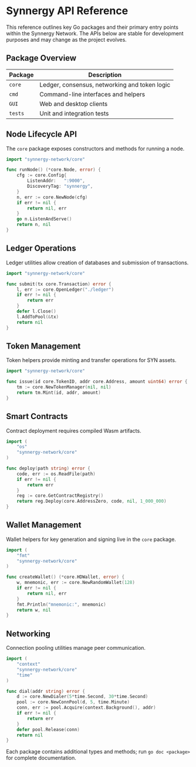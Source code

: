 # Synnergy API Reference

This reference outlines key Go packages and their primary entry points
within the Synnergy Network. The APIs below are stable for development
purposes and may change as the project evolves.

## Package Overview

| Package | Description |
|---------|-------------|
| `core` | Ledger, consensus, networking and token logic |
| `cmd` | Command-line interfaces and helpers |
| `GUI` | Web and desktop clients |
| `tests` | Unit and integration tests |

## Node Lifecycle API

The `core` package exposes constructors and methods for running a node.

```go
import "synnergy-network/core"

func runNode() (*core.Node, error) {
    cfg := core.Config{
        ListenAddr:   ":9000",
        DiscoveryTag: "synnergy",
    }
    n, err := core.NewNode(cfg)
    if err != nil {
        return nil, err
    }
    go n.ListenAndServe()
    return n, nil
}
```

## Ledger Operations

Ledger utilities allow creation of databases and submission of transactions.

```go
import "synnergy-network/core"

func submit(tx core.Transaction) error {
    l, err := core.OpenLedger("./ledger")
    if err != nil {
        return err
    }
    defer l.Close()
    l.AddToPool(&tx)
    return nil
}
```

## Token Management

Token helpers provide minting and transfer operations for SYN assets.

```go
import "synnergy-network/core"

func issue(id core.TokenID, addr core.Address, amount uint64) error {
    tm := core.NewTokenManager(nil, nil)
    return tm.Mint(id, addr, amount)
}
```

## Smart Contracts

Contract deployment requires compiled Wasm artifacts.

```go
import (
    "os"
    "synnergy-network/core"
)

func deploy(path string) error {
    code, err := os.ReadFile(path)
    if err != nil {
        return err
    }
    reg := core.GetContractRegistry()
    return reg.Deploy(core.AddressZero, code, nil, 1_000_000)
}
```

## Wallet Management

Wallet helpers for key generation and signing live in the `core` package.

```go
import (
    "fmt"
    "synnergy-network/core"
)

func createWallet() (*core.HDWallet, error) {
    w, mnemonic, err := core.NewRandomWallet(128)
    if err != nil {
        return nil, err
    }
    fmt.Println("mnemonic:", mnemonic)
    return w, nil
}
```

## Networking

Connection pooling utilities manage peer communication.

```go
import (
    "context"
    "synnergy-network/core"
    "time"
)

func dial(addr string) error {
    d := core.NewDialer(5*time.Second, 30*time.Second)
    pool := core.NewConnPool(d, 5, time.Minute)
    conn, err := pool.Acquire(context.Background(), addr)
    if err != nil {
        return err
    }
    defer pool.Release(conn)
    return nil
}
```

Each package contains additional types and methods; run
`go doc <package>` for complete documentation.
